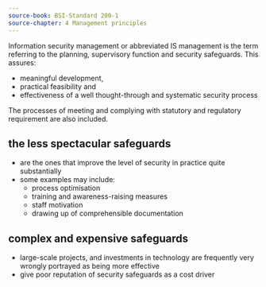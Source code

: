 ```yaml
---
source-book: BSI-Standard 200-1
source-chapter: 4 Management principles
---
```

Information security management or abbreviated IS management is the term referring to the planning, supervisory function and security safeguards. This assures:
- meaningful development,
- practical feasibility and
- effectiveness of a well thought-through and systematic security process

The processes of meeting and complying with statutory and regulatory requirement are also included.


## the less spectacular safeguards
- are the ones that improve the level of security in practice quite substantially
- some examples may include:
	- process optimisation
	- training and awareness-raising measures
	- staff motivation 
	- drawing up of comprehensible documentation

## complex and expensive safeguards
- large-scale projects, and investments in technology are frequently very wrongly portrayed as being more effective
- give poor reputation of security safeguards as a cost driver
